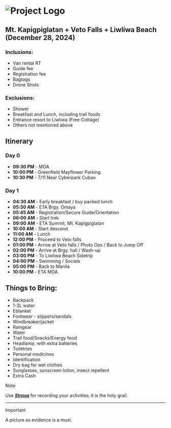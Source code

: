 # ![Project Logo](path/to/logo.png)

## Mt. Kapigpiglatan + Veto Falls + Liwliwa Beach (December 28, 2024)

### Inclusions:
- Van rental RT
- Guide fee
- Registration fee
- Bagtags
- Drone Shots

### Exclusions:
- Shower
- Breakfast and Lunch, including trail foods
- Entrance resort to Liwliwa (Free Cottage)
- Others not mentioned above

## Itinerary

### Day 0
- **09:30 PM** - MOA
- **10:00 PM** - Greenfield Mayflower Parking
- **10:30 PM** - 7/11 Near Cyberpark Cubao

### Day 1
- **04:30 AM** - Early breakfast / buy packed lunch
- **05:30 AM** - ETA Brgy. Omaya
- **05:45 AM** - Registration/Secure Guide/Orientation
- **06:00 AM** - Start trek
- **09:00 AM** - ETA Summit, Mt. Kapigpiglatan
- **10:00 AM** - Start descend
- **11:00 AM** - Lunch
- **12:00 PM** - Proceed to Veto falls
- **01:00 PM** - Arrive at Veto falls / Photo Ops / Back to Jump Off
- **02:00 PM** - Arrive at Brgy. hall / Wash-up
- **03:00 PM** - To Liwliwa Beach Sidetrip
- **04:00 PM** - Swimming / Socials 
- **05:00 PM** - Back to Manila
- **10:00 PM** - ETA MOA

## Things to Bring:
- Backpack 
- 1-2L water
- Eblanket 
- Footwear - slippers/sandals
- Windbreaker/jacket 
- Raingear  
- Water 
- Trail food/Snacks/Energy food 
- Headlamp, with extra batteries 
- Toiletries 
- Personal medicines 
- Identification 
- Dry bag for wet clothes 
- Sunglasses, sunscreen lotion, insect repellent
- Extra Cash

> [!NOTE]
> Use ***[Strava](https://www.strava.com/)*** for recording your activities; it is the holy grail.

---

> [!IMPORTANT]
> A picture as evidence is a must.